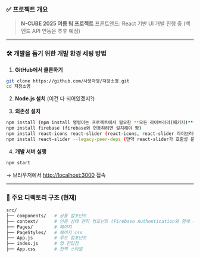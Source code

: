 
### ✅ 프로젝트 개요
> **N-CUBE 2025 여름 팀 프로젝트**
> 프론트엔드: React 기반 UI 개발 진행 중 (백엔드 API 연동은 추후 예정)
---

### 🛠️ 개발을 돕기 위한 개발 환경 세팅 방법

1. **GitHub에서 클론하기**

```bash
git clone https://github.com/사용자명/저장소명.git
cd 저장소명
```

2. **Node.js 설치** (이건 다 되어있겠지?)

3. **의존성 설치**

```bash
npm install (npm install 명령어는 프로젝트에서 필요한 **모든 라이브러리(패키지)**를 package.json 파일 기준으로 자동 설치해 주는 명령어.)
npm install firebase (firebase와 연동하려면 설치해야 함)
npm install react-icons react-slider (react-icons, react-slider 라이브러리 설치)
npm install react-slider --legacy-peer-deps (만약 react-slider가 호환성 문제로 설치가 안된다면)
```

4. **개발 서버 실행**

```bash
npm start
```

→ 브라우저에서 [http://localhost:3000](http://localhost:3000) 접속

---

### 📁 주요 디렉토리 구조 (현재)

```bash
src/
├── components/   # 공통 컴포넌트
├── context/      # 인증 상태 관리 컴포넌트 (Firebase Authentication와 함께 사용)
├── Pages/        # 페이지
├── PageStyles/   # 페이지 css
├── App.js        # 루트 컴포넌트
├── index.js      # 앱 진입점
├── App.css       # 전역 스타일
```
